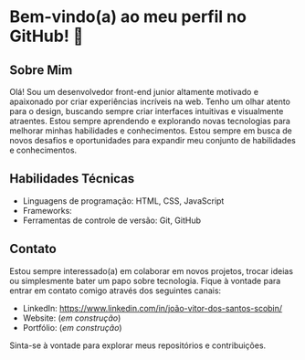 # Bem-vindo(a) ao meu perfil no GitHub! 👋

## Sobre Mim
Olá! Sou um desenvolvedor front-end junior altamente motivado e apaixonado por criar experiências incríveis na web.
Tenho um olhar atento para o design, buscando sempre criar interfaces intuitivas e visualmente atraentes. Estou sempre aprendendo e explorando novas tecnologias para melhorar minhas habilidades e conhecimentos.
Estou sempre em busca de novos desafios e oportunidades para expandir meu conjunto de habilidades e conhecimentos.

## Habilidades Técnicas
- Linguagens de programação: HTML, CSS, JavaScript
- Frameworks: 
- Ferramentas de controle de versão: Git, GitHub

## Contato
Estou sempre interessado(a) em colaborar em novos projetos, trocar ideias ou simplesmente bater um papo sobre tecnologia. Fique à vontade para entrar em contato comigo através dos seguintes canais:

- LinkedIn: https://www.linkedin.com/in/joão-vitor-dos-santos-scobin/
- Website: (*em construção*)
- Portfólio: (*em construção*)

Sinta-se à vontade para explorar meus repositórios e contribuições. 
